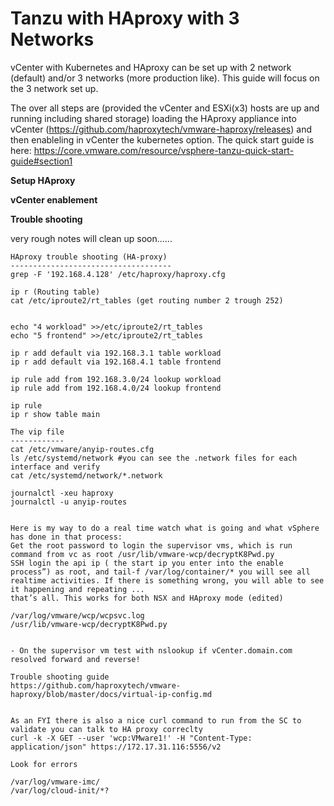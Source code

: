 # Tanzu with HAproxy with 3 Networks

vCenter with Kubernetes and HAproxy can be set up with 2 network (default) and/or 3 networks (more production like).
This guide will focus on the 3 network set up. 

The over all steps are (provided the vCenter and ESXi(x3) hosts are up and running including shared storage) loading the HAproxy appliance 
into vCenter (https://github.com/haproxytech/vmware-haproxy/releases) and then enableling in vCenter the kubernetes option. 
The quick start guide is here: https://core.vmware.com/resource/vsphere-tanzu-quick-start-guide#section1


**Setup HAproxy**

**vCenter enablement**

**Trouble shooting**

very rough notes will clean up soon......

```
HAproxy trouble shooting (HA-proxy)
------------------------------------
grep -F '192.168.4.128' /etc/haproxy/haproxy.cfg

ip r (Routing table)
cat /etc/iproute2/rt_tables (get routing number 2 trough 252)


echo "4	workload" >>/etc/iproute2/rt_tables
echo "5	frontend" >>/etc/iproute2/rt_tables

ip r add default via 192.168.3.1 table workload
ip r add default via 192.168.4.1 table frontend

ip rule add from 192.168.3.0/24 lookup workload
ip rule add from 192.168.4.0/24 lookup frontend

ip rule
ip r show table main

The vip file
------------
cat /etc/vmware/anyip-routes.cfg   
ls /etc/systemd/network #you can see the .network files for each interface and verify
cat /etc/systemd/network/*.network

journalctl -xeu haproxy
journalctl -u anyip-routes


Here is my way to do a real time watch what is going and what vSphere has done in that process:
Get the root password to login the supervisor vms, which is run command from vc as root /usr/lib/vmware-wcp/decryptK8Pwd.py
SSH login the api ip ( the start ip you enter into the enable process”) as root, and tail-f /var/log/container/* you will see all realtime activities. If there is something wrong, you will able to see it happening and repeating ...
that’s all. This works for both NSX and HAproxy mode (edited) 

/var/log/vmware/wcp/wcpsvc.log
/usr/lib/vmware-wcp/decryptK8Pwd.py


- On the supervisor vm test with nslookup if vCenter.domain.com resolved forward and reverse!

Trouble shooting guide
https://github.com/haproxytech/vmware-haproxy/blob/master/docs/virtual-ip-config.md


As an FYI there is also a nice curl command to run from the SC to validate you can talk to HA proxy correclty
curl -k -X GET --user 'wcp:VMware1!' -H "Content-Type: application/json" https://172.17.31.116:5556/v2

Look for errors

/var/log/vmware-imc/ 
/var/log/cloud-init/*?

```



